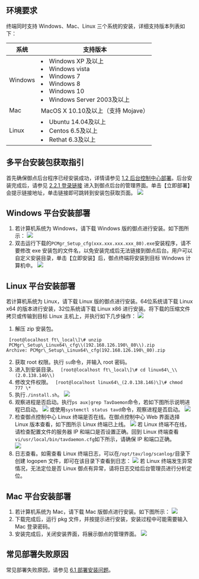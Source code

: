 ## 环境要求
终端同时支持 Windows、Mac、Linux 三个系统的安装，详细支持版本列表如下：

| 系统 | 支持版本 | 
|---------|---------|
| Windows | <li> Windows XP 及以上</li><li>Windows vista</li><li>Windows 7</li><li>Windows 8</li><li>Windows 10</li><li>Windows Server 2003及以上</li> | 
|Mac|MacOS X 10.10及以上（支持 Mojave）|
|Linux|<li>Ubuntu 14.04及以上</li><li>Centos 6.5及以上</li><li>Rethat 6.3及以上</li>|

## 多平台安装包获取指引
首先确保御点后台程序已经安装成功，详情请参见 [1.2 后台控制中心部署](#1.2-后台控制中心部署)。后台安装完成后，请参见 [2.2.1 登录链接](#2.2.1-登录链接) 进入到御点后台的管理界面。单击【立即部署】会提示链接地址，单击链接即可跳转到安装包获取页面。
![](https://main.qcloudimg.com/raw/07691ae45d4300fb382e7004ba4f4358.png)

## Windows 平台安装部署
1. 若计算机系统为 Windows，请下载 Windows 版的御点进行安装。如下图所示：
![](https://main.qcloudimg.com/raw/d2a9d4f2a4b0e3dac1f1008c9cec55a9.png)
2. 双击运行下载的`PCMgr_Setup_cfg(xxx.xxx.xxx.xxx_80).exe`安装程序，请不要修改 exe 安装包的文件名，以免安装完成后无法链接到御点后台。用户可以自定义安装目录，单击【立即安装】后，御点终端将安装到目标 Windows 计算机中。
![](https://main.qcloudimg.com/raw/4c357b64ebeda45352e7449dae08779e.png)


## Linux 平台安装部署
若计算机系统为 Linux，请下载 Linux 版的御点进行安装。64位系统请下载 Linux x64 的版本进行安装，32位系统请下载 Linux x86 进行安装。将下载的压缩文件拷贝或传输到目标 Linux 主机上，并执行如下几步操作：
![](https://main.qcloudimg.com/raw/9965bda7e1ef45616fdf40232de59ef0.png)
1. 解压 zip 安装包。
```
 [root@localhost ft\_local\]\# unzip
 PCMgr\_Setup\_Linux64\_cfg\\(192.168.126.190\_80\\).zip
Archive: PCMgr\_Setup\_Linux64\_cfg(192.168.126.190\_80).zip
```
2. 获取 root 权限。执行 `su`命令，并输入 root 密码。
3. 进入到安装目录。
` [root@localhost ft\_local\]\# cd linux64\_\\(2.0.138.146\\)`
4. 修改文件权限。
` [root@localhost linux64\_(2.0.138.146)\]\# chmod 777 \*`
5. 执行`./install.sh`。
![](https://main.qcloudimg.com/raw/499428d1fa11aec843e1f9d6754b7cd3.png)
6. 观察进程是否启动。执行`ps aux|grep TavDaemon`命令，若如下图所示说明进程已启动。
![](https://main.qcloudimg.com/raw/f9dc60baf693ae8efb89c41054b77f5c.png)
或使用`systemctl status tavd`命令，观察进程是否启动。
![](https://main.qcloudimg.com/raw/6b1937b01ae1044d21c2a0bfe22a3d0c.png)
7. 检查御点控制中心 Linux 终端是否在线。在御点控制中心 Web 界面选择 Linux 版本查看，如下图所示 Linux 终端已上线。
![](https://main.qcloudimg.com/raw/9de18780439123e23476f2c4c4edc22d.png)
若 Linux 终端不在线，请检查配置文件的服务器 IP 和端口是否设置正确。回到 Linux 终端查看`vi/usr/local/bin/tavdaemon.cfg`如下所示，请确保 IP 和端口正确。  
![](https://main.qcloudimg.com/raw/34f3efa5c85cbd90e469212b129a071a.png)
8. 日志查看。如需查看 Linux 终端日志，可以在`/opt/tav/log/scanlog/`目录下创建 logopen 文件，即可在该目录下查看到日志：
![](https://main.qcloudimg.com/raw/afbff95ed396c4f3b8f07cb39aac5595.png)
若 Linux 终端发生异常情况，无法定位是否 Linux 御点有异常，请将日志交给后台管理员进行分析定位。

## Mac 平台安装部署
1. 若计算机系统为 Mac，请下载 Mac 版御点进行安装。如下图所示：
![](https://main.qcloudimg.com/raw/a9078823fd2ab95cc661d4d95d196d2f.png)
2. 下载完成后，运行 pkg 文件，并按提示进行安装，安装过程中可能需要输入 Mac 登录密码。
3. 安装完成后，关闭安装界面，将展示御点的管理界面。
![](https://main.qcloudimg.com/raw/7df00c4605817eaec822d735b288642f.png)

## 常见部署失败原因
常见部署失败原因，请参见 [6.1 部署安装问题](#6.1-部署安装问题)。
